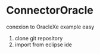 # ConnectorOracle
conexion to OracleXe
example easy
1) clone git repository
2) import from eclipse ide
